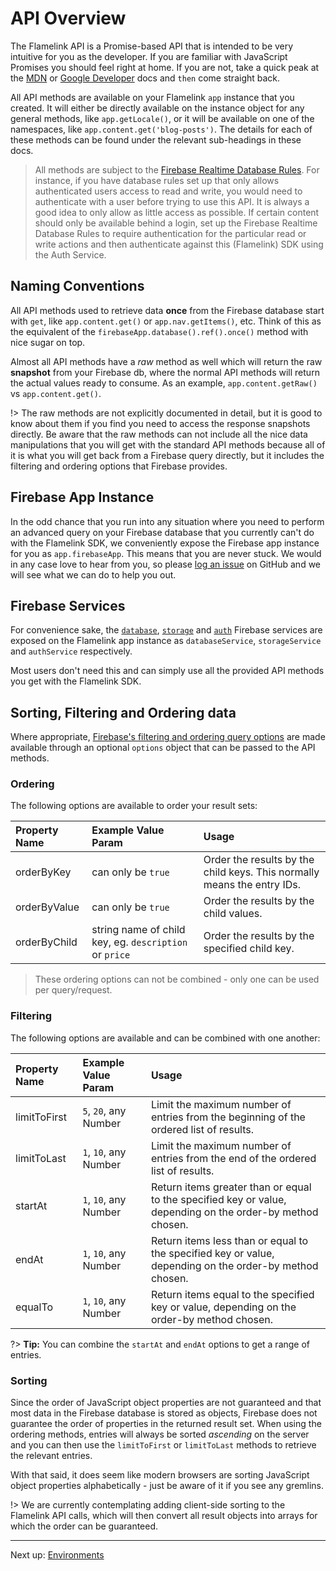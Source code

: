 # API Overview

The Flamelink API is a Promise-based API that is intended to be very intuitive for you as the developer. If you are familiar with JavaScript Promises you should feel right at home. If you are not, take a quick peak at the [MDN](https://developer.mozilla.org/en-US/docs/Web/JavaScript/Reference/Global_Objects/Promise) or [Google Developer](https://developers.google.com/web/fundamentals/getting-started/primers/promises) docs and `then` come straight back.

All API methods are available on your Flamelink `app` instance that you created. It will either be directly available on the instance object for any general methods, like `app.getLocale()`, or it will be available on one of the namespaces, like `app.content.get('blog-posts')`. The details for each of these methods can be found under the relevant sub-headings in these docs.

> All methods are subject to the [Firebase Realtime Database Rules](https://firebase.google.com/docs/database/security/). For instance, if you have database rules set up that only allows authenticated users access to read and write, you would need to authenticate with a user before trying to use this API. It is always a good idea to only allow as little access as possible. If certain content should only be available behind a login, set up the Firebase Realtime Database Rules to require authentication for the particular read or write actions and then authenticate against this (Flamelink) SDK using the Auth Service.

## Naming Conventions

All API methods used to retrieve data **once** from the Firebase database start with `get`, like `app.content.get()` or `app.nav.getItems()`, etc. Think of this as the equivalent of the `firebaseApp.database().ref().once()` method with nice sugar on top.

Almost all API methods have a *raw* method as well which will return the raw **snapshot** from your Firebase db, where the normal API methods will return the actual values ready to consume. As an example, `app.content.getRaw()` vs `app.content.get()`.

!> The raw methods are not explicitly documented in detail, but it is good to know about them if you find you need to access the response snapshots directly. Be aware that the raw methods can not include all the nice data manipulations that you will get with the standard API methods because all of it is what you will get back from a Firebase query directly, but it includes the filtering and ordering options that Firebase provides.

## Firebase App Instance

In the odd chance that you run into any situation where you need to perform an advanced query on your Firebase database that you currently can't do with the Flamelink SDK, we conveniently expose the Firebase app instance for you as `app.firebaseApp`. This means that you are never stuck. We would in any case love to hear from you, so please [log an issue](https://github.com/flamelink/flamelink-sdk/issues) on GitHub and we will see what we can do to help you out.

## Firebase Services

For convenience sake, the [`database`](https://firebase.google.com/docs/database/), [`storage`](https://firebase.google.com/docs/storage/) and [`auth`](https://firebase.google.com/docs/auth/) Firebase services are exposed on the Flamelink app instance as `databaseService`, `storageService` and `authService` respectively.

Most users don't need this and can simply use all the provided API methods you get with the Flamelink SDK.

## Sorting, Filtering and Ordering data

Where appropriate, [Firebase's filtering and ordering query options](https://firebase.google.com/docs/database/web/lists-of-data#sorting_and_filtering_data) are made available through an optional `options` object that can be passed to the API methods.

### Ordering

The following options are available to order your result sets:

| Property Name | Example Value Param                                    | Usage                                                                   |
| :------------ | :----------------------------------------------------- | :---------------------------------------------------------------------- |
| orderByKey    | can only be `true`                                     | Order the results by the child keys. This normally means the entry IDs. |
| orderByValue  | can only be `true`                                     | Order the results by the child values.                                  |
| orderByChild  | string name of child key, eg. `description` or `price` | Order the results by the specified child key.                           |

> These ordering options can not be combined - only one can be used per query/request.

### Filtering

The following options are available and can be combined with one another:

| Property Name | Example Value Param   | Usage                                                                                                      |
| :------------ | :-------------------- | :--------------------------------------------------------------------------------------------------------- |
| limitToFirst  | `5`, `20`, any Number | Limit the maximum number of entries from the beginning of the ordered list of results.                     |
| limitToLast   | `1`, `10`, any Number | Limit the maximum number of entries from the end of the ordered list of results.                           |
| startAt       | `1`, `10`, any Number | Return items greater than or equal to the specified key or value, depending on the order-by method chosen. |
| endAt         | `1`, `10`, any Number | Return items less than or equal to the specified key or value, depending on the order-by method chosen.    |
| equalTo       | `1`, `10`, any Number | Return items equal to the specified key or value, depending on the order-by method chosen.                 |

?> **Tip:** You can combine the `startAt` and `endAt` options to get a range of entries.

### Sorting

Since the order of JavaScript object properties are not guaranteed and that most data in the Firebase database is stored as objects, Firebase does not guarantee the order of properties in the returned result set. When using the ordering methods, entries will always be sorted *ascending* on the server and you can then use the `limitToFirst` or `limitToLast` methods to retrieve the relevant entries.

With that said, it does seem like modern browsers are sorting JavaScript object properties alphabetically - just be aware of it if you see any gremlins.

!> We are currently contemplating adding client-side sorting to the Flamelink API calls, which will then convert all result objects into arrays for which the order can be guaranteed.

---

Next up: [Environments](/environments)
